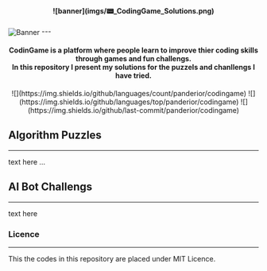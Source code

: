 <h4 align="center"> ![banner](imgs/📟_CodingGame_Solutions.png) </h4>
<img src="imgs/📟_CodingGame_Solutions.png" align="center" alt="Banner" />
---
<h4 align="center">
    CodinGame is a platform where people learn to improve thier coding skills through games and fun challengs.<br>
    In this repository I present my solutions for the puzzels and chanllengs I have tried.
</h4>

<p align="center">
    ![](https://img.shields.io/github/languages/count/panderior/codingame)
    ![](https://img.shields.io/github/languages/top/panderior/codingame)
    ![](https://img.shields.io/github/last-commit/panderior/codingame)
</p>


## Algorithm Puzzles</h2>
---
text here ...

## AI Bot Challengs</h2>
---
text here

### Licence
---
This the codes in this repository are placed under MIT Licence.

